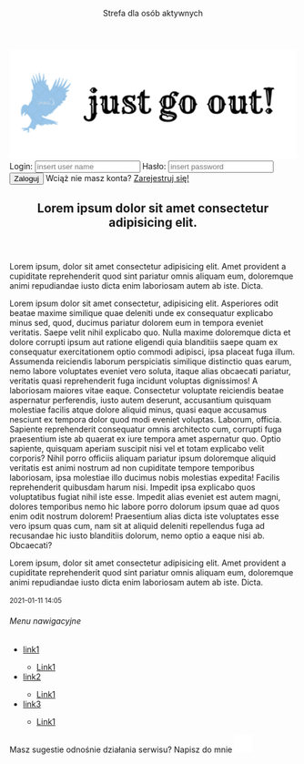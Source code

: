 <!DOCTYPE html>
<html lang="pl">
    <head>
        <meta charset="UTF-8">
        <meta name="viewport" content="width=device-width, initial-scale=1.0">
        <title>Main page</title>
        <link rel="stylesheet" href="https://stackpath.bootstrapcdn.com/bootstrap/4.4.1/css/bootstrap.min.css" integrity="sha384-Vkoo8x4CGsO3+Hhxv8T/Q5PaXtkKtu6ug5TOeNV6gBiFeWPGFN9MuhOf23Q9Ifjh" crossorigin="anonymous">
        <link rel="stylesheet" href="styles/main.css">
    </head>
    <body>
        <main>
            <header class="banner"><p>Strefa dla osób aktywnych</p></header>
            <div class="logo">
                <img class="banimg" src="images/banner.png" alt="here is a banner">
            </div>
                <div class="style">
                </div>
                <form id="logPane">
                    <label>Login: <input class="logPane__input" type="text" placeholder="insert user name" name="uname" required></label>
                    <label>Hasło: <input class="logPane__input logPane__input--password" type="password" placeholder="insert password" name="upass" required></label>
                    <button class="logPane__button" type="submit" title="Login">Zaloguj</button>
                    <a>Wciąż nie masz konta? <a href="#">Zarejestruj się!</a></a>
                </form>
            <article class="content">
                <header class="content__title">
                    <h1>Lorem ipsum dolor sit amet consectetur adipisicing elit.</h1>
                    </header>
                        <div class="content__text">
                            <p>Lorem ipsum, dolor sit amet consectetur adipisicing elit. Amet provident a cupiditate reprehenderit quod sint pariatur omnis aliquam eum, doloremque animi repudiandae iusto dicta enim laboriosam autem ab iste. Dicta.</p>
                            <p>Lorem ipsum dolor sit amet consectetur, adipisicing elit. Asperiores odit beatae maxime similique quae deleniti unde ex consequatur explicabo minus sed, quod, ducimus pariatur dolorem eum in tempora eveniet veritatis.
                            Saepe velit nihil explicabo quo. Nulla maxime doloremque dicta et dolore corrupti ipsum aut ratione eligendi quia blanditiis saepe quam ex consequatur exercitationem optio commodi adipisci, ipsa placeat fuga illum.
                            Assumenda reiciendis laborum perspiciatis similique distinctio quas earum, nemo labore voluptates eveniet vero soluta, itaque alias obcaecati pariatur, veritatis quasi reprehenderit fuga incidunt voluptas dignissimos! A laboriosam maiores vitae eaque.
                            Consectetur voluptate reiciendis beatae aspernatur perferendis, iusto autem deserunt, accusantium quisquam molestiae facilis atque dolore aliquid minus, quasi eaque accusamus nesciunt ex tempora dolor quod modi eveniet voluptas. Laborum, officia.
                            Sapiente reprehenderit consequatur omnis architecto cum, corrupti fuga praesentium iste ab quaerat ex iure tempora amet aspernatur quo. Optio sapiente, quisquam aperiam suscipit nisi vel et totam explicabo velit corporis?
                            Nihil porro officiis aliquam pariatur ipsum doloremque aliquid veritatis est animi nostrum ad non cupiditate tempore temporibus laboriosam, ipsa molestiae illo ducimus nobis molestias expedita! Facilis reprehenderit quibusdam harum nisi.
                            Impedit ipsa explicabo quos voluptatibus fugiat nihil iste esse. Impedit alias eveniet est autem magni, dolores temporibus nemo hic labore porro dolorum ipsum quae ad quos enim odit nostrum dolorem!
                            Praesentium alias dicta iste voluptates esse vero ipsum quas cum, nam sit at aliquid deleniti repellendus fuga ad recusandae hic iusto blanditiis dolorum, nemo optio a eaque nisi ab. Obcaecati?</p>
                            <p>Lorem ipsum, dolor sit amet consectetur adipisicing elit. Amet provident a cupiditate reprehenderit quod sint pariatur omnis aliquam eum, doloremque animi repudiandae iusto dicta enim laboriosam autem ab iste. Dicta.</p>
                            <time datetime="2020-05-05T11:20:00"><small>2021-01-11 14:05</small></time>
                        </div>
            </article>
            <nav class="navbar">
                <div class="navbar__navMenu">
                    <h6>Menu nawigacyjne</h6>
                    <ul>
                     <li class="navbar__sublink">
                            <a href="#">link1
                             <ul class="navbar__submenu">
                                    <li>Link1</li>
                                </ul>
                            </a>
                        </li>
                        <li class="navbar__sublink">
                            <a href="#">link2
                             <ul class="navbar__submenu">
                                    <li>Link1</li>
                                </ul>
                            </a>
                     </li>
                     <li class="navbar__sublink">
                         <a href="#">link3
                             <ul class="navbar__submenu">
                                    <li>Link1</li>
                                </ul>
                            </a>
                        </li>
                    </ul>
                </div>
            </nav>
        </main>
        <footer class="footer">
            <p>Masz sugestie odnośnie działania serwisu? Napisz do mnie <a href="mail@gmail.com"><img src="images/e-mail.png" alt="odsyłacz obrazkowy"></a></p>
        </footer>
        <script type="text/javascript" src="scripts/nav.js"></script>
    </body>
</html>